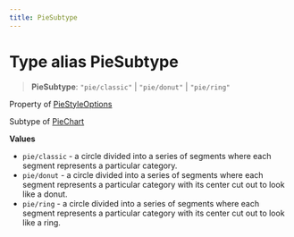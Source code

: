 ```yaml
---
title: PieSubtype
---
```


# Type alias PieSubtype

> **PieSubtype**: `"pie/classic"` \| `"pie/donut"` \| `"pie/ring"`

Property of [PieStyleOptions](../interfaces/interface.PieStyleOptions.md)

Subtype of [PieChart](../functions/function.PieChart.md)

**Values**

- `pie/classic` - a circle divided into a series of segments where each segment represents a particular category.
- `pie/donut` - a circle divided into a series of segments where each segment represents a particular category with its center cut out to look like a donut.
- `pie/ring` - a circle divided into a series of segments where each segment represents a particular category with its center cut out to look like a ring.
